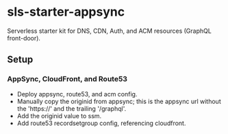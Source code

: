 # sls-starter-appsync

Serverless starter kit for DNS, CDN, Auth, and ACM resources (GraphQL front-door).

## Setup

### AppSync, CloudFront, and Route53

- Deploy appsync, route53, and acm config.
- Manually copy the originid from appsync; this is the appsync url without the 'https://' and the trailing '/graphql'.
- Add the originid value to ssm.
- Add route53 recordsetgroup config, referencing cloudfront.
